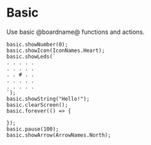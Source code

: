 # Basic

Use basic @boardname@ functions and actions.

```cards
basic.showNumber(0);
basic.showIcon(IconNames.Heart);
basic.showLeds(`
. . . . .
. . . . .
. . # . .
. . . . .
. . . . .
`);
basic.showString("Hello!");
basic.clearScreen();
basic.forever(() => {

});
basic.pause(100);
basic.showArrow(ArrowNames.North);
```

<!--## See also

[showNumber](/reference/basic/show-number),
[showIcon](/reference/basic/show-icon),
[showLeds](/reference/basic/show-leds), [showString](/reference/basic/show-string),
[clearScreen](/reference/basic/clear-screen), [forever](/reference/basic/forever), [pause](/reference/basic/pause),
[showArrow](/reference/basic/show-arrow), [showAnimation](/reference/basic/show-animation) -->

